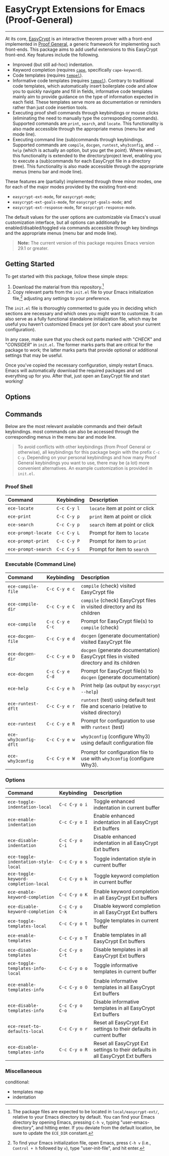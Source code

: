 # EasyCrypt Extensions for Emacs (Proof-General)

---

At its core, [EasyCrypt](https://www.easycrypt.info/) is an interactive theorem
prover with a front-end implemented in [Proof General](https://proofgeneral.github.io/),
a generic framework for implementing such front-ends.
This package aims to add useful extensions to this EasyCrypt front-end.
Key features include the following.
- Improved (but still ad-hoc) indentation.
- Keyword completion (requires [`cape`](https://github.com/minad/cape), specifically `cape-keyword`).
- Code templates (requires [`tempel`](https://github.com/minad/tempel)).
- Informative code templates (requires
  [`tempel`](https://github.com/minad/tempel)). Contrary to traditional code
  templates, which automatically insert boilerplate code and allow you to
  quickly navigate and fill in fields, informative code templates mainly aim to
  provide guidance on the type of information expected in each field. These
  templates serve more as documentation or reminders rather than just code
  insertion tools.
- Executing proof shell commands through keybindings or mouse clicks
  (eliminating the need to manually type the corresponding commands).
  Supported commands are `print`, `search`, and `locate`.
  This functionality is also made accessible through the
  appropriate menus (menu bar and mode line).
- Executing command line (sub)commands through keybindings.
  Supported commands are `compile`, `docgen`, `runtest`, `why3config`,
  and `--help` (which is actually an option, but you get the point).
  Where relevant, this functionality is extended to the directory/project
  level, enabling you to execute a (sub)commands for each EasyCrypt
  file in a directory (tree).
  This functionality is also made accessible through the
  appropriate menus (menu bar and mode line).

These features are (partially) implemented through three minor modes, one
for each of the major modes provided by the existing front-end:
- `easycrypt-ext-mode`, for `easycrypt-mode`;
- `easycrypt-ext-goals-mode`, for `easycrypt-goals-mode`; and
- `easycrypt-ext-response-mode`, for `easycrypt-response-mode`.

The default values for the user options are customizable via Emacs's
usual customization interface, but all options can additionally
be enabled/disabled/toggled via commands accessible through
key bindings and the appropriate menus (menu bar and mode line).

> **Note:** The current version of this package requires Emacs version 29.1 or
> greater.

## Getting Started

To get started with this package, follow these simple steps:
1. Download the material from this repository.[^1]
2. Copy relevant parts from the `init.el` file to your Emacs initialization
   file,[^2] adjusting any settings to your preference.

The `init.el` file is thoroughly commented to guide you in deciding which sections
are necessary and which ones you might want to customize. It can also serve as a
fully functional standalone initialization file, which may be useful
you haven’t customized Emacs yet (or don't care about your current configuration).

In any case, make sure that you check out parts marked
with "*CHECK*" and "*CONSIDER*" in `init.el`. The former marks parts
that are critical for the package to work; the latter
marks parts that provide optional or additional settings that may be useful.

[^1]: The package files are expected to be located in `local/easycrypt-ext/`,
    relative to your Emacs directory by default. You can find your Emacs
    directory by opening Emacs, pressing `C-h v`, typing "user-emacs-directory",
    and hitting enter. If you deviate from the default location, be sure to
    update the `ECE_DIR` constant.

[^2]: To find your Emacs initialization file, open Emacs, press `C-h v` (i.e.,
`Control + h` followed by `v`), type "user-init-file", and hit enter.

Once you've copied the necessary configuration, simply restart Emacs. Emacs will
automatically download the required packages and set everything up for you.
After that, just open an EasyCrypt file and start working!

## Options

## Commands
Below are the most relevant available commands and their default keybindings.
most commands can also be accessed through the corresponding menus in the menu
bar and mode line.

> To avoid conflicts with other keybindings (from Proof General or
> otherwise), all keybindings for this package begin with the prefix `C-c C-y`.
> Depending on your personal keybindings and how many Proof General
> keybindings you want to use, there may be (a lot) more convenient alternatives.
> An example customization is provided in `init.el`.

### Proof Shell

| Command             | Keybinding  | Description                     |
|:--------------------|:------------|:--------------------------------|
| `ece-locate`        | `C-c C-y l` | `locate` item at point or click |
| `ece-print`         | `C-c C-y p` | `print` item at point or click  |
| `ece-search`        | `C-c C-y p` | `search` item at point or click |
| `ece-prompt-locate` | `C-c C-y L` | Prompt for item to `locate`     |
| `ece-prompt-print`  | `C-c C-y P` | Prompt for item to `print`      |
| `ece-prompt-search` | `C-c C-y S` | Prompt for item to `search`     |

### Executable (Command Line)

| Command               | Keybinding      | Description                                                                             |
|:----------------------|:----------------|:----------------------------------------------------------------------------------------|
| `ece-compile-file`    | `C-c C-y e c`   | `compile` (check) visited EasyCrypt file                                                |
| `ece-compile-dir`     | `C-c C-y e C`   | `compile` (check) EasyCrypt files in visited directory and its children                 |
| `ece-compile`         | `C-c C-y e C-c` | Prompt for EasyCrypt file(s) to `compile` (check)                                       |
| `ece-docgen-file`     | `C-c C-y e d`   | `docgen` (generate documentation) visited EasyCrypt file                                |
| `ece-docgen-dir`      | `C-c C-y e D`   | `docgen` (generate documentation) EasyCrypt files in visited directory and its children |
| `ece-docgen`          | `C-c C-y e C-d` | Prompt for EasyCrypt file(s) to `docgen` (generate documentation)                       |
| `ece-help`            | `C-c C-y e h`   | Print help (as output by `easycrypt --help`)                                            |
| `ece-runtest-dflt`    | `C-c C-y e r`   | `runtest` (test) using default test file and scenario (relative to visited directory)   |
| `ece-runtest`         | `C-c C-y e R`   | Prompt for configuration to use with `runtest` (test)                                   |
| `ece-why3config-dflt` | `C-c C-y e w`   | `why3config` (configure Why3) using default configuration file                          |
| `ece-why3config`      | `C-c C-y e W`   | Prompt for configuration file to use with `why3config` (configure Why3).                |

### Options

| Command                               | Keybinding      | Description                                                                     |
|:--------------------------------------|:----------------|:--------------------------------------------------------------------------------|
| `ece-toggle-indentation-local`        | `C-c C-y o i`   | Toggle enhanced indentation in current buffer                                   |
| `ece-enable-indentation`              | `C-c C-y o I`   | Enable enhanced indentation in all EasyCrypt Ext buffers                        |
| `ece-disable-indentation`             | `C-c C-y o C-i` | Disable enhanced indentation in all EasyCrypt Ext buffers                       |
| `ece-toggle-indentation-style-local`  | `C-c C-y o s`   | Toggle indentation style in current buffer                                      |
| `ece-toggle-keyword-completion-local` | `C-c C-y o k`   | Toggle keyword completion in current buffer                                     |
| `ece-enable-keyword-completion`       | `C-c C-y o K`   | Enable keyword completion in all EasyCrypt Ext buffers                          |
| `ece-disable-keyword-completion`      | `C-c C-y o C-k` | Disable keyword completion in all EasyCrypt Ext buffers                         |
| `ece-toggle-templates-local`          | `C-c C-y o t`   | Toggle templates in current buffer                                              |
| `ece-enable-templates`                | `C-c C-y o T`   | Enable templates in all EasyCrypt Ext buffers                                   |
| `ece-disable-templates`               | `C-c C-y o C-t` | Disable templates in all EasyCrypt Ext buffers                                  |
| `ece-toggle-templates-info-local`     | `C-c C-y o o`   | Toggle informative templates in current buffer                                  |
| `ece-enable-templates-info`           | `C-c C-y o O`   | Enable informative templates in all EasyCrypt Ext buffers                       |
| `ece-disable-templates-info`          | `C-c C-y o C-o` | Disable informative templates in all EasyCrypt Ext buffers                      |
| `ece-reset-to-defaults-local`         | `C-c C-y o r`   | Reset all EasyCrypt Ext settings to their defaults in current buffer            |
| `ece-disable-templates-info`          | `C-c C-y o R`   | Reset all EasyCrypt Ext settings to their defaults in all EasyCrypt Ext buffers |

### Miscellaneous
conditional:
- templates map
- indentation
